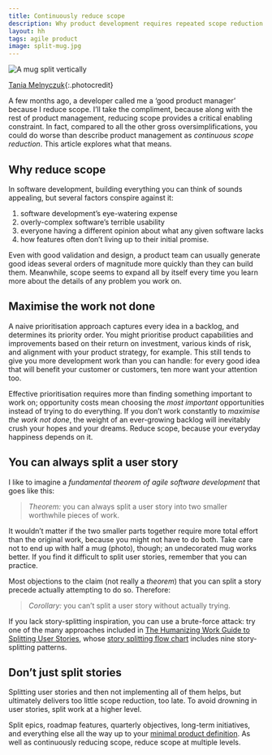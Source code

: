 ```yaml
---
title: Continuously reduce scope
description: Why product development requires repeated scope reduction
layout: hh
tags: agile product
image: split-mug.jpg
---
```


![A mug split vertically](split-mug.jpg)

[Tania Melnyczuk](https://unsplash.com/photos/eIY9QaolhLg){:.photocredit}

A few months ago, a developer called me a ‘good product manager’ because I reduce scope.
I’ll take the compliment, because along with the rest of product management, reducing scope provides a critical enabling constraint.
In fact, compared to all the other gross oversimplifications, you could do worse than describe product management as _continuous scope reduction_.
This article explores what that means.

## Why reduce scope

In software development, building everything you can think of sounds appealing,
but several factors conspire against it:

1. software development’s eye-watering expense
2. overly-complex software’s terrible usability
3. everyone having a different opinion about what any given software lacks
4. how features often don’t living up to their initial promise.

Even with good validation and design, a product team can usually generate good ideas several orders of magnitude more quickly than they can build them.
Meanwhile, scope seems to expand all by itself every time you learn more about the details of any problem you work on.

## Maximise the work not done

A naive prioritisation approach captures every idea in a backlog, and determines its priority order.
You might prioritise product capabilities and improvements based on their return on investment, various kinds of risk, and alignment with your product strategy, for example.
This still tends to give you more development work than you can handle:
for every good idea that will benefit your customer or customers, ten more want your attention too.

Effective prioritisation requires more than finding something important to work on;
opportunity costs mean choosing the _most important_ opportunities instead of trying to do everything.
If you don’t work constantly to _maximise the work not done_, the weight of an ever-growing backlog will inevitably crush your hopes and your dreams.
Reduce scope, because your everyday happiness depends on it.

## You can always split a user story

I like to imagine a _fundamental theorem of agile software development_ that goes like this:

> _Theorem:_ you can always split a user story into two smaller worthwhile pieces of work.

It wouldn’t matter if the two smaller parts together require more total effort than the original work, because you might not have to do both.
Take care not to end up with half a mug (photo), though; an undecorated mug works better.
If you find it difficult to split user stories, remember that you can practice.

Most objections to the claim (not really a _theorem_) that you can split a story precede actually attempting to do so.
Therefore:

> _Corollary:_ you can’t split a user story without actually trying.

If you lack story-splitting inspiration, you can use a brute-force attack:
try one of the many approaches included in
[The Humanizing Work Guide to Splitting User Stories](https://www.humanizingwork.com/the-humanizing-work-guide-to-splitting-user-stories/),
whose [story splitting flow chart](https://www.humanizingwork.com/the-humanizing-work-guide-to-splitting-user-stories/#flowchart)
includes nine story-splitting patterns.

## Don’t just split stories

Splitting user stories and then not implementing all of them helps, 
but ultimately delivers too little scope reduction, too late.
To avoid drowning in user stories, split work at a higher level.

Split epics, roadmap features, quarterly objectives, long-term initiatives,
and everything else all the way up to your
[minimal product definition](minimal-product-definition).
As well as continuously reducing scope,
reduce scope at multiple levels. 
